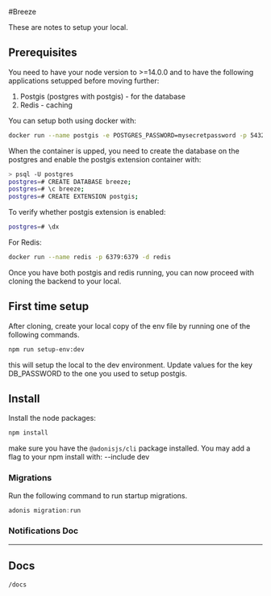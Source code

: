 #Breeze

These are notes to setup your local.

## Prerequisites

You need to have your node version to >=14.0.0 and to have the following applications setupped before moving further:

1. Postgis (postgres with postgis) - for the database
2. Redis - caching

You can setup both using docker with:

```bash
docker run --name postgis -e POSTGRES_PASSWORD=mysecretpassword -p 5432:5432 -d postgis/postgis
```

When the container is upped, you need to create the database on the postgres and enable the postgis extension container with:

```bash
> psql -U postgres
postgres=# CREATE DATABASE breeze;
postgres=# \c breeze;
postgres=# CREATE EXTENSION postgis;
```

To verify whether postgis extension is enabled:

```bash
postgres=# \dx
```

For Redis:

```bash
docker run --name redis -p 6379:6379 -d redis
```

Once you have both postgis and redis running, you can now proceed with cloning the backend to your local.

## First time setup

After cloning, create your local copy of the env file by running one of the following commands.

```bash
npm run setup-env:dev
```

this will setup the local to the dev environment. Update values for the key DB_PASSWORD to the one you used to setup postgis.

## Install

Install the node packages:

```bash
npm install
```

make sure you have the `@adonisjs/cli` package installed. You may add a flag to your npm install with: --include dev

### Migrations

Run the following command to run startup migrations.

```js
adonis migration:run
```

### Notifications Doc

---

Docs
---
```/docs```
